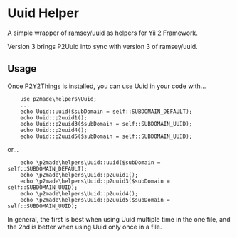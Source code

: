 Uuid Helper
===========

A simple wrapper of [ramsey/uuid](https://github.com/ramsey/uuid) as helpers for Yii 2 Framework.

Version 3 brings P2Uuid into sync with version 3 of ramsey/uuid.

Usage
-----

Once P2Y2Things is installed, you can use Uuid in your code with...

```
	use p2made\helpers\Uuid;
	...
	echo Uuid::uuid($subDomain = self::SUBDOMAIN_DEFAULT);
	echo Uuid::p2uuid1();
	echo Uuid::p2uuid3($subDomain = self::SUBDOMAIN_UUID);
	echo Uuid::p2uuid4();
	echo Uuid::p2uuid5($subDomain = self::SUBDOMAIN_UUID);
```
or...

```
	echo \p2made\helpers\Uuid::uuid($subDomain = self::SUBDOMAIN_DEFAULT);
	echo \p2made\helpers\Uuid::p2uuid1();
	echo \p2made\helpers\Uuid::p2uuid3($subDomain = self::SUBDOMAIN_UUID);
	echo \p2made\helpers\Uuid::p2uuid4();
	echo \p2made\helpers\Uuid::p2uuid5($subDomain = self::SUBDOMAIN_UUID);
```
 In general, the first is best when using Uuid multiple time in the one file, and the 2nd is better when using Uuid only once in a file.